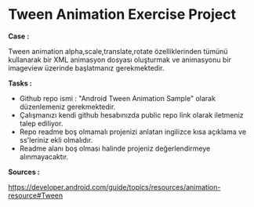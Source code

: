 # Tween Animation Exercise Project

**Case :**  

Tween animation alpha,scale,translate,rotate özelliklerinden tümünü kullanarak bir XML animasyon dosyası oluşturmak ve  animasyonu bir imageview üzerinde başlatmanız gerekmektedir.

**Tasks :** 

- Github repo ismi :  "Android Tween Animation Sample" olarak düzenlemeniz gerekmektedir.
- Çalışmanızı kendi github hesabınızda public repo link olarak iletmeniz talep ediliyor. 
- Repo readme boş olmamalı projenizi anlatan ingilizce kısa açıklama ve ss'leriniz ekli olmalıdır. 
- Readme alanı boş olması halinde projeniz değerlendirmeye alınmayacaktır.

**Sources :**  

https://developer.android.com/guide/topics/resources/animation-resource#Tween
